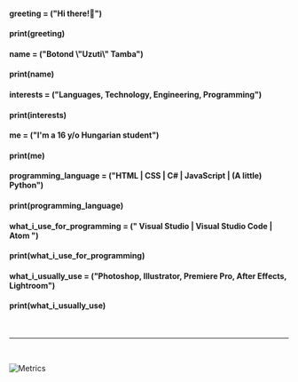 <h4>greeting = ("Hi there!👋")</h4>
<h4>print(greeting)</h4>


<h4>name = ("Botond  \"Uzuti\"  Tamba")</h4>
<h4>print(name)</h4>


<h4>interests = ("Languages, Technology, Engineering, Programming")</h4>
<h4>print(interests)</h4>


<h4>me = ("I'm a 16 y/o Hungarian student")</h4>
<h4>print(me)</h4>


<h4>programming_language = ("HTML | CSS | C# | JavaScript | (A little) Python")</h4>
<h4>print(programming_language)</h4>


<h4>what_i_use_for_programming = (" Visual Studio | Visual Studio Code | Atom ")</h4>
<h4>print(what_i_use_for_programming)</h4>


<h4>what_i_usually_use = ("Photoshop, Illustrator, Premiere Pro, After Effects, Lightroom")</h4>
<h4>print(what_i_usually_use)</h4>


<br>
<hr>
<br>

![Metrics](https://metrics.lecoq.io/Uzuti?template=classic&languages=1&isocalendar=1&activity=1&tweets=1&posts=1&stars=1&activity.limit=5&activity.days=14&activity.filter=all&activity.visibility=undefined&activity.timestamps=false&isocalendar.duration=undefined&languages.colors=github&languages.threshold=0%25&stars.limit=4&posts.source=undefined&posts.limit=4&posts.user=Uzuti&tweets.limit=2&tweets.user=Uzutixd&config.timezone=Europe%2FBudapest&config.animated=true)

